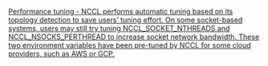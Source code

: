 [Performance tuning - NCCL performs automatic tuning based on its topology detection to save users’ tuning effort. On some socket-based systems, users may still try tuning NCCL_SOCKET_NTHREADS and NCCL_NSOCKS_PERTHREAD to increase socket network bandwidth. These two environment variables have been pre-tuned by NCCL for some cloud providers, such as AWS or GCP.](https://pytorch.org/docs/stable/distributed.html)






